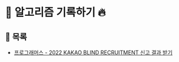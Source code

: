 # :loudspeaker: 알고리즘 기록하기 :fire:

## :pushpin: 목록
- [프로그래머스 - 2022 KAKAO BLIND RECRUITMENT 신고 결과 받기](description/Test01.md)
